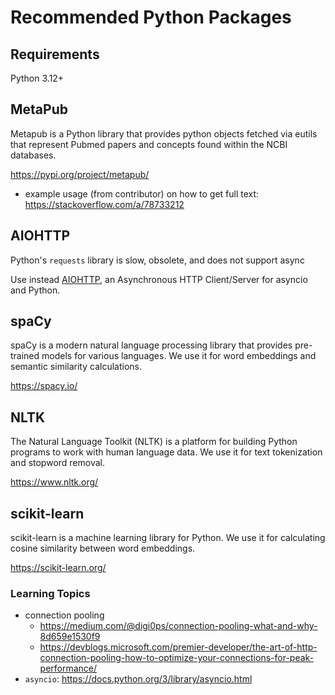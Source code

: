 # Recommended Python Packages

## Requirements

Python 3.12+

## MetaPub

Metapub is a Python library that provides python objects fetched via eutils that represent Pubmed papers and concepts found within the NCBI databases.

<https://pypi.org/project/metapub/>

* example usage (from contributor) on how to get full text: <https://stackoverflow.com/a/78733212>

## AIOHTTP

Python's `requests` library is slow, obsolete, and does not support async

Use instead [AIOHTTP](https://docs.aiohttp.org/en/stable/), an Asynchronous HTTP Client/Server for asyncio and Python.

## spaCy

spaCy is a modern natural language processing library that provides pre-trained models for various languages. We use it for word embeddings and semantic similarity calculations.

<https://spacy.io/>

## NLTK

The Natural Language Toolkit (NLTK) is a platform for building Python programs to work with human language data. We use it for text tokenization and stopword removal.

<https://www.nltk.org/>

## scikit-learn

scikit-learn is a machine learning library for Python. We use it for calculating cosine similarity between word embeddings.

<https://scikit-learn.org/>


### Learning Topics

* connection pooling
  * <https://medium.com/@digi0ps/connection-pooling-what-and-why-8d659e1530f9>
  * <https://devblogs.microsoft.com/premier-developer/the-art-of-http-connection-pooling-how-to-optimize-your-connections-for-peak-performance/>
* `asyncio`: <https://docs.python.org/3/library/asyncio.html>